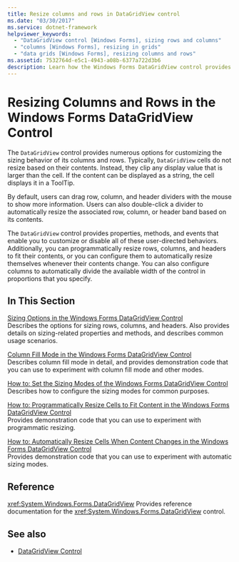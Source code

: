 ```yaml
---
title: Resize columns and rows in DataGridView control
ms.date: "03/30/2017"
ms.service: dotnet-framework
helpviewer_keywords: 
  - "DataGridView control [Windows Forms], sizing rows and columns"
  - "columns [Windows Forms], resizing in grids"
  - "data grids [Windows Forms], resizing columns and rows"
ms.assetid: 7532764d-e5c1-4943-a08b-6377a722d3b6
description: Learn how the Windows Forms DataGridView control provides options for customizing the sizing behavior of its columns and rows.
---
```

# Resizing Columns and Rows in the Windows Forms DataGridView Control

The `DataGridView` control provides numerous options for customizing the sizing behavior of its columns and rows. Typically, `DataGridView` cells do not resize based on their contents. Instead, they clip any display value that is larger than the cell. If the content can be displayed as a string, the cell displays it in a ToolTip.

By default, users can drag row, column, and header dividers with the mouse to show more information. Users can also double-click a divider to automatically resize the associated row, column, or header band based on its contents.

The `DataGridView` control provides properties, methods, and events that enable you to customize or disable all of these user-directed behaviors. Additionally, you can programmatically resize rows, columns, and headers to fit their contents, or you can configure them to automatically resize themselves whenever their contents change. You can also configure columns to automatically divide the available width of the control in proportions that you specify.

## In This Section

[Sizing Options in the Windows Forms DataGridView Control](sizing-options-in-the-windows-forms-datagridview-control.md)\
Describes the options for sizing rows, columns, and headers. Also provides details on sizing-related properties and methods, and describes common usage scenarios.

[Column Fill Mode in the Windows Forms DataGridView Control](column-fill-mode-in-the-windows-forms-datagridview-control.md)\
Describes column fill mode in detail, and provides demonstration code that you can use to experiment with column fill mode and other modes.

[How to: Set the Sizing Modes of the Windows Forms DataGridView Control](how-to-set-the-sizing-modes-of-the-windows-forms-datagridview-control.md)\
Describes how to configure the sizing modes for common purposes.

[How to: Programmatically Resize Cells to Fit Content in the Windows Forms DataGridView Control](programmatically-resize-cells-to-fit-content-in-the-datagrid.md)\
Provides demonstration code that you can use to experiment with programmatic resizing.

[How to: Automatically Resize Cells When Content Changes in the Windows Forms DataGridView Control](automatically-resize-cells-when-content-changes-in-the-datagrid.md)\
Provides demonstration code that you can use to experiment with automatic sizing modes.

## Reference

<xref:System.Windows.Forms.DataGridView>
Provides reference documentation for the <xref:System.Windows.Forms.DataGridView> control.

## See also

- [DataGridView Control](datagridview-control-windows-forms.md)
